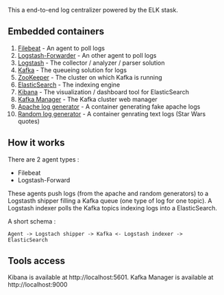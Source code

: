 This a end-to-end log centralizer powered by the ELK stask.

Embedded containers
-
 1. [Filebeat](https://www.elastic.co/products/beats/filebeat) - An agent to poll logs
 2. [Logstash-Forwarder](https://github.com/elastic/logstash-forwarder) - An other agent to poll logs
 3. [Logstash](https://www.elastic.co/products/logstash) - The collector / analyzer / parser solution
 4. [Kafka](http://kafka.apache.org) - The queueing solution for logs
 5. [ZooKeeper](https://zookeeper.apache.org/) - The cluster on which Kafka is running
 6. [ElasticSearch](https://www.elastic.co/products/elasticsearch) - The indexing engine
 7. [Kibana](https://www.elastic.co/products/kibana) - The visualization / dashboard tool for ElasticSearch
 8. [Kafka Manager](https://github.com/yahoo/kafka-manager) - The Kafka cluster web manager
 9. [Apache log generator](https://github.com/Febbweiss/docker-apache-log-generator) - A container generating fake apache logs
 10. [Random log generator](https://hub.docker.com/r/davidmccormick/random_log_generator) - A container genrating text logs (Star Wars quotes)

How it works
-
There are 2 agent types :

 - Filebeat
 - Logstash-Forward

These agents push logs (from the apache and random generators) to a Logstasth shipper filling a Kafka queue (one type of log for one topic). 
A Logstash indexer polls the Kafka topics indexing logs into a ElasticSearch.

A short schema :
```
Agent -> Logstach shipper -> Kafka <- Logstash indexer -> ElasticSearch
```

Tools access
-
Kibana is available at http://localhost:5601.
Kafka Manager is available at http://localhost:9000

 
